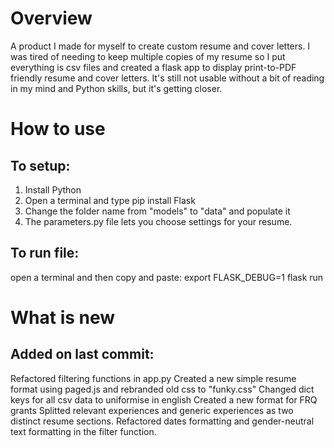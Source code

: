 
# Overview
A product I made for myself to create custom resume and cover letters. I was tired of needing to keep multiple copies of my resume so I put everything is csv files and created a flask app to display print-to-PDF friendly resume and cover letters. It's still not usable without a bit of reading in my mind and Python skills, but it's getting closer. 

# How to use

## To setup:
1. Install Python
2. Open a terminal and type pip install Flask
3. Change the folder name from "models" to "data" and populate it
4. The parameters.py file lets you choose settings for your resume. 

## To run file: 
open a terminal and then copy and paste: 
export FLASK_DEBUG=1
flask run

# What is new 
## Added on last commit:
Refactored filtering functions in app.py
Created a new simple resume format using paged.js and rebranded old css to "funky.css"
Changed dict keys for all csv data to uniformise in english
Created a new format for FRQ grants
Splitted relevant experiences and generic experiences as two distinct resume sections.
Refactored dates formatting and gender-neutral text formatting in the filter function.